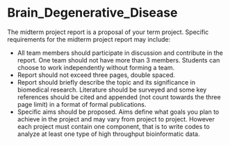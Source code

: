 # Brain_Degenerative_Disease

The midterm project report is a proposal of your term project. Specific requirements for the midterm project report may include:
- All team members should participate in discussion and contribute in the report. One team should not have more than 3 members. Students can choose to work independently without forming a team.
- Report should not exceed three pages, double spaced.
- Report should briefly describe the topic and its significance in biomedical research. Literature should be surveyed and some key references should be cited and appended (not count towards the three page limit) in a format of formal publications.
- Specific aims should be proposed. Aims define what goals you plan to achieve in the project and may vary from project to project. However each project must contain one component, that is to write codes to analyze at least one type of high throughput bioinformatic data.
